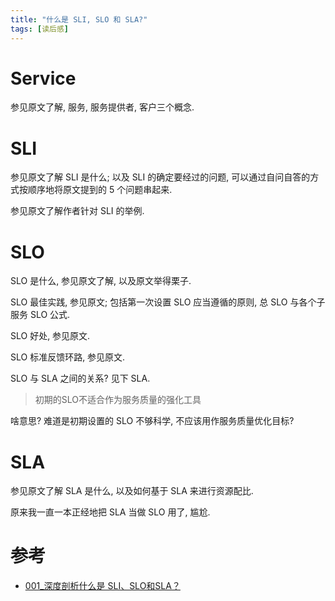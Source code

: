 ```yaml
---
title: "什么是 SLI, SLO 和 SLA?"
tags: [读后感]
---
```


# Service

参见原文了解, 服务, 服务提供者, 客户三个概念.

# SLI

参见原文了解 SLI 是什么; 以及 SLI 的确定要经过的问题, 可以通过自问自答的方式按顺序地将原文提到的 5 个问题串起来.

参见原文了解作者针对 SLI 的举例.

# SLO

SLO 是什么, 参见原文了解, 以及原文举得栗子.

SLO 最佳实践, 参见原文; 包括第一次设置 SLO 应当遵循的原则, 总 SLO 与各个子服务 SLO 公式.

SLO 好处, 参见原文.

SLO 标准反馈环路, 参见原文.

SLO 与 SLA 之间的关系? 见下 SLA.

>   初期的SLO不适合作为服务质量的强化工具

啥意思? 难道是初期设置的 SLO 不够科学, 不应该用作服务质量优化目标?


# SLA

参见原文了解 SLA 是什么, 以及如何基于 SLA 来进行资源配比.

原来我一直一本正经地把 SLA 当做 SLO 用了, 尴尬.


# 参考

-   [001_深度剖析什么是 SLI、SLO和SLA？][20180316104745]


[20180316104745]: <http://www.cnblogs.com/itcomputer/p/7138655.html> "版本: 2017-07-08 22:51"

